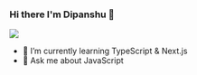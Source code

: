 ### Hi there I'm Dipanshu 👋

<img src="https://i.imgur.com/hkFmJcO.png" />

- 📘 I’m currently learning TypeScript & Next.js
- 💬 Ask me about JavaScript
